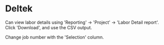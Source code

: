 # Deltek

Can view labor details using 'Reporting' -> 'Project' -> 'Labor Detail
report'. Click 'Download', and use the CSV output.

Change job number with the 'Selection' column.
